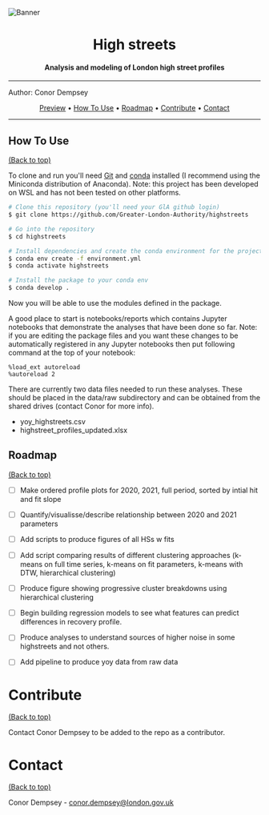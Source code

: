 ![Banner]('https://github.com/Greater-London-Authority/highstreets/banner.pdf')
<!-- See https://github.com/rmariuzzo/github-banner -->

<div align="center">
<h1> High streets </h1>
<h4> Analysis and modeling of London high street profiles </h4>
</div>

---

Author: Conor Dempsey



<p align="center">
  <a href="#demo-preview">Preview</a> •
  <a href="#how-to-use">How To Use</a> •
  <a href="#roadmap">Roadmap</a> •
  <a href="#contribute">Contribute</a> •
  <a href="#contact">Contact</a>
</p>


--- 

## How To Use
[(Back to top)](#demo-preview)

To clone and run you'll need [Git](https://git-scm.com) and [conda](https://docs.conda.io/en/latest/miniconda.html) installed (I recommend using the Miniconda distribution of Anaconda). Note: this project has been developed on WSL and has not been tested on other platforms. 

```bash
# Clone this repository (you'll need your GlA github login)
$ git clone https://github.com/Greater-London-Authority/highstreets

# Go into the repository
$ cd highstreets

# Install dependencies and create the conda environment for the project
$ conda env create -f environment.yml
$ conda activate highstreets

# Install the package to your conda env 
$ conda develop .
```

Now you will be able to use the modules defined in the package.

A good place to start is notebooks/reports which contains Jupyter notebooks that demonstrate the analyses that have been done so far. Note: if you are editing the package files and you want these changes to be automatically registered in any Jupyter notebooks then put following command at the top of your notebook:

```
%load_ext autoreload
%autoreload 2
```

There are currently two data files needed to run these analyses. These should be placed in the data/raw subdirectory and can be obtained from the shared drives (contact Conor for more info).

* yoy_highstreets.csv
* highstreet_profiles_updated.xlsx

<!-- ROADMAP -->
## Roadmap
[(Back to top)](#demo-preview)

- [ ] Make ordered profile plots for 2020, 2021, full period, sorted by intial hit and fit slope
- [ ] Quantify/visualisse/describe relationship between 2020 and 2021 parameters
- [ ] Add scripts to produce figures of all HSs w fits
- [ ] Add script comparing results of different clustering approaches (k-means on full time series, k-means on fit parameters, k-means with DTW, hierarchical clustering)
- [ ] Produce figure showing progressive cluster breakdowns using hierarchical clustering
- [ ] Begin building regression models to see what features can predict differences in recovery profile. 
- [ ] Produce analyses to understand sources of higher noise in some highstreets and not others. 
- [ ] Add pipeline to produce yoy data from raw data

  


# Contribute
[(Back to top)](#demo-preview)

Contact Conor Dempsey to be added to the repo as a contributor.

# Contact
[(Back to top)](#demo-preview)

Conor Dempsey - conor.dempsey@london.gov.uk


